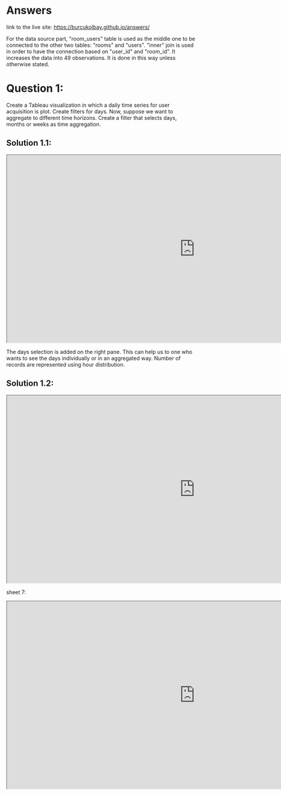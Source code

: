 # Answers

link to the live site: https://burcukolbay.github.io/answers/

For the data source part, "room_users" table is used as the middle one to be connected to the other two tables: "rooms" and "users". "inner" join is used in order to have the connection based on "user_id" and "room_id". It increases the data into 49 observations. It is done in this way unless otherwise stated. 

# Question 1: 
Create a Tableau visualization in which a daily time series for user acquisition is plot. Create filters for days. Now, suppose we want to aggregate to different time horizons. Create a filter that selects days, months or weeks as time aggregation.

## Solution 1.1: 
<iframe src="https://public.tableau.com/views/assingment_badi/Question1-dayfilters?:showVizHome=no&:embed=true" width="1000" height="500"></iframe>

The days selection is added on the right pane. This can help us to one who wants to see the days individually or in an aggregated way. Number of records are represented using hour distribution.

## Solution 1.2:

<iframe src="https://public.tableau.com/shared/46TPZH2XX?:showVizHome=no&:embed=true" width="1000" height="500"></iframe>

sheet 7:
<iframe src="https://public.tableau.com/views/assingment_badi/Sheet7?:showVizHome=no&:embed=true" width="1000" height="500"></iframe>
